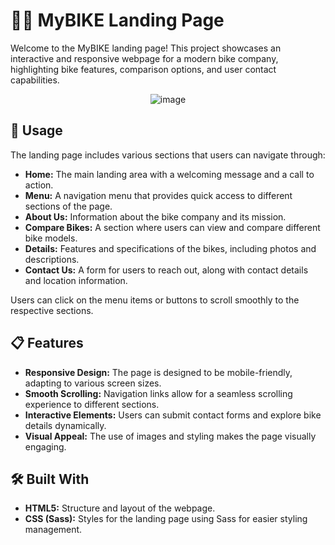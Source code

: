 # 🚴‍♂️ MyBIKE Landing Page

Welcome to the MyBIKE landing page! This project showcases an interactive and responsive webpage for a modern bike company, highlighting bike features, comparison options, and user contact capabilities.

<div style="text-align: center;">
    <img src="https://github.com/user-attachments/assets/a3fad097-6387-4489-8d83-e11f4e68f538" alt="image">
</div>

## 🍰 Usage

The landing page includes various sections that users can navigate through:

- **Home:** The main landing area with a welcoming message and a call to action.
- **Menu:** A navigation menu that provides quick access to different sections of the page.
- **About Us:** Information about the bike company and its mission.
- **Compare Bikes:** A section where users can view and compare different bike models.
- **Details:** Features and specifications of the bikes, including photos and descriptions.
- **Contact Us:** A form for users to reach out, along with contact details and location information.

Users can click on the menu items or buttons to scroll smoothly to the respective sections.

## 📋 Features

- **Responsive Design:** The page is designed to be mobile-friendly, adapting to various screen sizes.
- **Smooth Scrolling:** Navigation links allow for a seamless scrolling experience to different sections.
- **Interactive Elements:** Users can submit contact forms and explore bike details dynamically.
- **Visual Appeal:** The use of images and styling makes the page visually engaging.

## 🛠️ Built With

- **HTML5:** Structure and layout of the webpage.
- **CSS (Sass):** Styles for the landing page using Sass for easier styling management.


